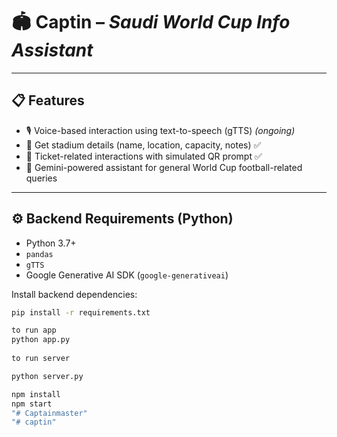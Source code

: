 # 🏟️ Captin – *Saudi World Cup Info Assistant*
---

## 📋 Features

- 🎙️ Voice-based interaction using text-to-speech (gTTS) *(ongoing)*
- 📍 Get stadium details (name, location, capacity, notes) ✅
- 🎫 Ticket-related interactions with simulated QR prompt ✅
- 🤖 Gemini-powered assistant for general World Cup football-related queries

---

## ⚙️ Backend Requirements (Python)

- Python 3.7+
- `pandas`
- `gTTS`
- Google Generative AI SDK (`google-generativeai`)

Install backend dependencies:

```bash
pip install -r requirements.txt

to run app
python app.py 
 
to run server

python server.py

npm install
npm start
"# Captainmaster" 
"# captin" 


